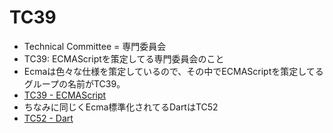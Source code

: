 # TC39

-   Technical Committee = 専門委員会
-   TC39: ECMAScriptを策定してる専門委員会のこと
-   Ecmaは色々な仕様を策定しているので、その中でECMAScriptを策定してるグループの名前がTC39。
-   [TC39 - ECMAScript](http://www.ecma-international.org/memento/TC39.htm "TC39 - ECMAScript")
-   ちなみに同じくEcma標準化されてるDartはTC52
-   [TC52 - Dart](http://www.ecma-international.org/memento/TC52.htm "TC52 - Dart")
